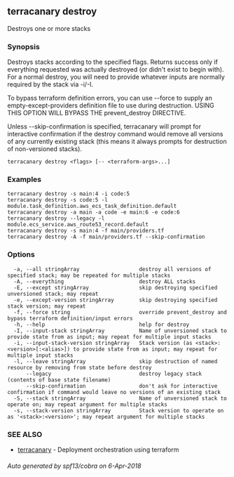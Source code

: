 ## terracanary destroy

Destroys one or more stacks

### Synopsis

Destroys stacks according to the specified flags. Returns success only if everything requested was actually destroyed (or didn't exist to begin with). For a normal destroy, you will need to provide whatever inputs are normally required by the stack via -i/-I.

To bypass terraform definition errors, you can use --force to supply an empty-except-providers definition file to use during destruction. USING THIS OPTION WILL BYPASS THE prevent_destroy DIRECTIVE.

Unless --skip-confirmation is specified, terracanary will prompt for interactive confirmation if the destroy command would remove all versions of any currently existing stack (this means it always prompts for destruction of non-versioned stacks).

```
terracanary destroy <flags> [-- <terraform-args>...]
```

### Examples

```
terracanary destroy -s main:4 -i code:5
terracanary destroy -s code:5 -l module.task_definition.aws_ecs_task_definition.default
terracanary destroy -a main -a code -e main:6 -e code:6
terracanary destroy --legacy -l module.ecs_service.aws_route53_record.default
terracanary destroy -s main:4 -f main/providers.tf
terracanary destroy -A -f main/providers.tf --skip-confirmation
```

### Options

```
  -a, --all stringArray                   destroy all versions of specified stack; may be repeated for multiple stacks
  -A, --everything                        destroy ALL stacks
  -E, --except stringArray                skip destroying specified unversioned stack; may repeat
  -e, --except-version stringArray        skip destroying specified stack version; may repeat
  -f, --force string                      override prevent_destroy and bypass terraform definition/input errors
  -h, --help                              help for destroy
  -I, --input-stack stringArray           Name of unversioned stack to provide state from as input; may repeat for multiple input stacks
  -i, --input-stack-version stringArray   Stack version (as <stack>:<version>[:<alias>]) to provide state from as input; may repeat for multiple input stacks
  -l, --leave stringArray                 skip destruction of named resource by removing from state before destroy
      --legacy                            destroy legacy stack (contents of base state filename)
      --skip-confirmation                 don't ask for interactive confirmation if command would leave no versions of an existing stack
  -S, --stack stringArray                 Name of unversioned stack to operate on; may repeat argument for multiple stacks
  -s, --stack-version stringArray         Stack version to operate on as '<stack>:<version>'; may repeat argument for multiple stacks
```

### SEE ALSO

* [terracanary](../README.md)	 - Deployment orchestration using terraform

###### Auto generated by spf13/cobra on 6-Apr-2018
